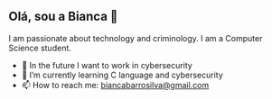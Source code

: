 ## Olá, sou a Bianca 👋

I am passionate about technology and criminology. I am a Computer Science student.

- 🔭 In the future I want to work in cybersecurity
- 🌱 I’m currently learning C language and cybersecurity
- 📫 How to reach me: biancabarrosilva@gmail.com
